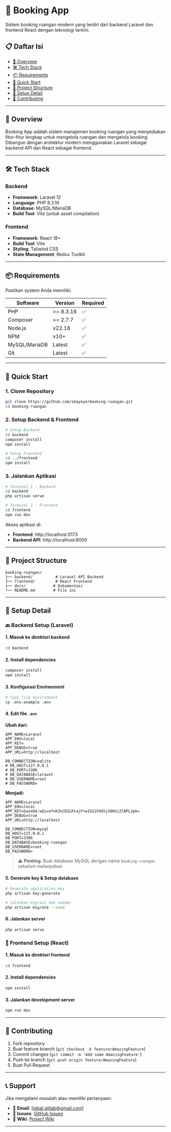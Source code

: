 # 🏦 Booking App

Sistem booking ruangan modern yang terdiri dari backend Laravel dan frontend React dengan teknologi terkini.

## 📋 Daftar Isi

- [🎯 Overview](#-overview)
- [🛠️ Tech Stack](#️-tech-stack)
- [📦 Requirements](#-requirements)
- [🚀 Quick Start](#-quick-start)
- [📁 Project Structure](#-project-structure)
- [🔧 Setup Detail](#-setup-detail)
- [🤝 Contributing](#-contributing)

---

## 🎯 Overview

Booking App adalah sistem manajemen booking ruangan yang menyediakan fitur-fitur lengkap untuk mengelola ruangan dan mengelola booking. Dibangun dengan arsitektur modern menggunakan Laravel sebagai backend API dan React sebagai frontend.

---

## 🛠️ Tech Stack

### Backend
- **Framework**: Laravel 12
- **Language**: PHP 8.3.16
- **Database**: MySQL/MariaDB
- **Build Tool**: Vite (untuk asset compilation)

### Frontend
- **Framework**: React 18+
- **Build Tool**: Vite
- **Styling**: Tailwind CSS
- **State Management**: Redux Toolkit

---

## 📦 Requirements

Pastikan system Anda memiliki:

| Software | Version | Required |
|----------|---------|----------|
| PHP | >= 8.3.16 | ✅ |
| Composer | >= 2.7.7 | ✅ |
| Node.js | v22.18 | ✅ |
| NPM | v10+ | ✅ |
| MySQL/MariaDB | Latest | ✅ |
| Git | Latest | ✅ |

---

## 🚀 Quick Start

### 1. Clone Repository

```bash
git clone https://github.com/ibayeye/booking-ruangan.git
cd booking-ruangan
```

### 2. Setup Backend & Frontend

```bash
# Setup Backend
cd backend
composer install
npm install

# Setup Frontend  
cd ../frontend
npm install
```

### 3. Jalankan Aplikasi

```bash
# Terminal 1 - Backend
cd backend
php artisan serve

# Terminal 2 - Frontend
cd frontend
npm run dev
```

Akses aplikasi di:
- **Frontend**: http://localhost:5173
- **Backend API**: http://localhost:8000

---

## 📁 Project Structure

```
booking-ruangan/
├── backend/          # Laravel API Backend
├── frontend/         # React Frontend
├── docs/            # Dokumentasi
└── README.md        # File ini
```

---

## 🔧 Setup Detail

### 🔙 Backend Setup (Laravel)

#### 1. Masuk ke direktori backend
```bash
cd backend
```

#### 2. Install dependencies
```bash
composer install
npm install
```

#### 3. Konfigurasi Environment
```bash
# Copy file environment
cp .env.example .env
```

#### 4. Edit file `.env`

**Ubah dari:**
```env
APP_NAME=Laravel
APP_ENV=local
APP_KEY=
APP_DEBUG=true
APP_URL=http://localhost

DB_CONNECTION=sqlite
# DB_HOST=127.0.0.1
# DB_PORT=3306
# DB_DATABASE=laravel
# DB_USERNAME=root
# DB_PASSWORD=
```

**Menjadi:**
```env
APP_NAME=Laravel
APP_ENV=local
APP_KEY=base64:wQzvefnK3nCD2LRtajF+w15G1FHXSjS6N1iZlNPL2pk=
APP_DEBUG=true
APP_URL=http://localhost

DB_CONNECTION=mysql
DB_HOST=127.0.0.1
DB_PORT=3306
DB_DATABASE=booking-ruangan
DB_USERNAME=root
DB_PASSWORD=
```

> ⚠️ **Penting**: Buat database MySQL dengan nama `booking-ruangan` sebelum melanjutkan

#### 5. Generate key & Setup database
```bash
# Generate application key
php artisan key:generate

# Jalankan migrasi dan seeder
php artisan migrate --seed
```

#### 6. Jalankan server
```bash
php artisan serve
```

### 🔄 Frontend Setup (React)

#### 1. Masuk ke direktori frontend
```bash
cd frontend
```

#### 2. Install dependencies
```bash
npm install
```

#### 3. Jalankan development server
```bash
npm run dev
```

---

## 🤝 Contributing

1. Fork repository
2. Buat feature branch (`git checkout -b feature/AmazingFeature`)
3. Commit changes (`git commit -m 'Add some AmazingFeature'`)
4. Push ke branch (`git push origin feature/AmazingFeature`)
5. Buat Pull Request

---

## 📞 Support

Jika mengalami masalah atau memiliki pertanyaan:

- 📧 **Email**: [iqbal.gitlab@gmail.com]
- 🐛 **Issues**: [GitHub Issues](https://github.com/ibayeye/booking-ruangan/issues)
- 📖 **Wiki**: [Project Wiki](https://github.com/ibayeye/booking-ruangan/wiki)

---
